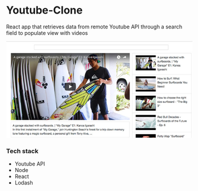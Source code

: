 # Youtube-Clone
React app that retrieves data from remote Youtube API through a search field to populate view with videos

![alt text](https://github.com/jevans321/Youtube-Clone/blob/master/assets/home_page.jpg)

### Tech stack
* Youtube API
* Node
* React
* Lodash